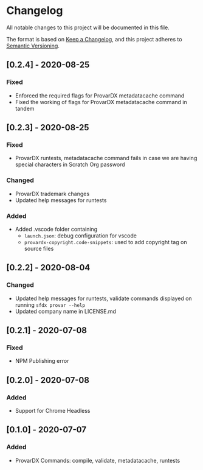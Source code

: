 # Changelog

All notable changes to this project will be documented in this file.

The format is based on [Keep a Changelog](https://keepachangelog.com/en/1.0.0/),
and this project adheres to [Semantic Versioning](https://semver.org/spec/v2.0.0.html).


## [0.2.4] - 2020-08-25

### Fixed

-   Enforced the required flags for ProvarDX metadatacache command
-   Fixed the working of flags for ProvarDX metadatacache command in tandem

## [0.2.3] - 2020-08-25

### Fixed

-   ProvarDX runtests, metadatacache command fails in case we are having special characters in Scratch Org password

### Changed

-   ProvarDX trademark changes
-   Updated help messages for runtests

### Added

-   Added .vscode folder containing
    -   `launch.json`: debug configuration for vscode
    -   `provardx-copyright.code-snippets`: used to add copyright tag on source files

## [0.2.2] - 2020-08-04

### Changed

-   Updated help messages for runtests, validate commands displayed on running `sfdx provar --help`
-   Updated company name in LICENSE.md

## [0.2.1] - 2020-07-08

### Fixed

-   NPM Publishing error

## [0.2.0] - 2020-07-08

### Added

-   Support for Chrome Headless

## [0.1.0] - 2020-07-07

### Added

-   ProvarDX Commands: compile, validate, metadatacache, runtests
